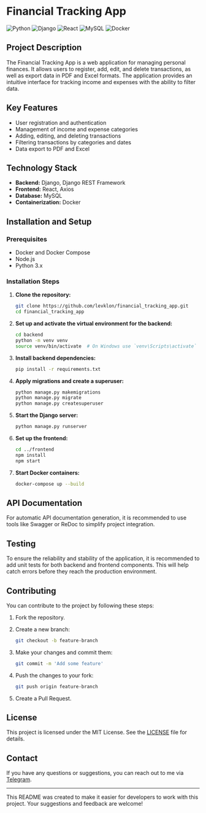 # Financial Tracking App

![Python](https://img.shields.io/badge/Python-3.x-blue.svg)
![Django](https://img.shields.io/badge/Django-4.x-green.svg)
![React](https://img.shields.io/badge/React-17.x-blue.svg)
![MySQL](https://img.shields.io/badge/MySQL-8.x-blue.svg)
![Docker](https://img.shields.io/badge/Docker-20.x-blue.svg)

## Project Description

The Financial Tracking App is a web application for managing personal finances. It allows users to register, add, edit, and delete transactions, as well as export data in PDF and Excel formats. The application provides an intuitive interface for tracking income and expenses with the ability to filter data.

## Key Features

- User registration and authentication
- Management of income and expense categories
- Adding, editing, and deleting transactions
- Filtering transactions by categories and dates
- Data export to PDF and Excel

## Technology Stack

- **Backend:** Django, Django REST Framework
- **Frontend:** React, Axios
- **Database:** MySQL
- **Containerization:** Docker

## Installation and Setup

### Prerequisites

- Docker and Docker Compose
- Node.js
- Python 3.x

### Installation Steps

1. **Clone the repository:**

    ```bash
    git clone https://github.com/levklon/financial_tracking_app.git
    cd financial_tracking_app
    ```

2. **Set up and activate the virtual environment for the backend:**

    ```bash
    cd backend
    python -m venv venv
    source venv/bin/activate  # On Windows use `venv\Scripts\activate`
    ```

3. **Install backend dependencies:**

    ```bash
    pip install -r requirements.txt
    ```

4. **Apply migrations and create a superuser:**

    ```bash
    python manage.py makemigrations
    python manage.py migrate
    python manage.py createsuperuser
    ```

5. **Start the Django server:**

    ```bash
    python manage.py runserver
    ```

6. **Set up the frontend:**

    ```bash
    cd ../frontend
    npm install
    npm start
    ```

7. **Start Docker containers:**

    ```bash
    docker-compose up --build
    ```

## API Documentation

For automatic API documentation generation, it is recommended to use tools like Swagger or ReDoc to simplify project integration.

## Testing

To ensure the reliability and stability of the application, it is recommended to add unit tests for both backend and frontend components. This will help catch errors before they reach the production environment.

## Contributing

You can contribute to the project by following these steps:

1. Fork the repository.
2. Create a new branch:

    ```bash
    git checkout -b feature-branch
    ```

3. Make your changes and commit them:

    ```bash
    git commit -m 'Add some feature'
    ```

4. Push the changes to your fork:

    ```bash
    git push origin feature-branch
    ```

5. Create a Pull Request.

## License

This project is licensed under the MIT License. See the [LICENSE](LICENSE) file for details.

## Contact

If you have any questions or suggestions, you can reach out to me via [Telegram](https://t.me/nemorosi).

---

This README was created to make it easier for developers to work with this project. Your suggestions and feedback are welcome!

